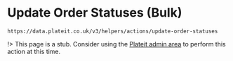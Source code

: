 # Update Order Statuses (Bulk)

`https://data.plateit.co.uk/v3/helpers/actions/update-order-statuses`

!> This page is a stub. Consider using the [Plateit admin area](https://admin.plateit.co.uk) to perform this action at this time.